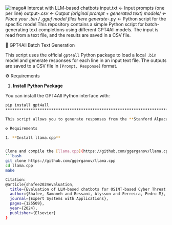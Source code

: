![image](https://github.com/user-attachments/assets/68351c36-688b-4482-9657-de8777a5967b)# Intercat with LLM-based chatbots
input.txt              ← Input prompts (one per line)
output-*.csv           ← Output (original prompt + generated text)
models/                ← Place your .bin / .gguf model files here
generate-*.py          ← Python script for the specific model
This repository contains a simple Python script for batch-generating text completions using different GPT4All models. The input is read from a text file, and the results are saved in a CSV file.

🤖 GPT4All Batch Text Generation

This script uses the official `gpt4all` Python package to load a local `.bin` model and generate responses for each line in an input text file. The outputs are saved to a CSV file in `[Prompt, Response]` format.

⚙️ Requirements

1. **Install Python Package**

You can install the GPT4All Python interface with:
```bash
pip install gpt4all
****************************************************************************************************************************************************************# 🦙 Stanford Alpaca Batch Generation (via llama.cpp)

This script allows you to generate responses from the **Stanford Alpaca** model or any compatible `.gguf` file using the `llama.cpp` backend. Input prompts are read from `input.txt`, and generated completions are saved in `output-alpaca.csv`.

⚙️ Requirements

1. **Install llama.cpp**


Clone and compile the [llama.cpp](https://github.com/ggerganov/llama.cpp) repo:
```bash
git clone https://github.com/ggerganov/llama.cpp
cd llama.cpp
make

Citation:
@article{shafee2024evaluation,
  title={Evaluation of LLM-based chatbots for OSINT-based Cyber Threat Awareness},
  author={Shafee, Samaneh and Bessani, Alysson and Ferreira, Pedro M},
  journal={Expert Systems with Applications},
  pages={125509},
  year={2024},
  publisher={Elsevier}
}


